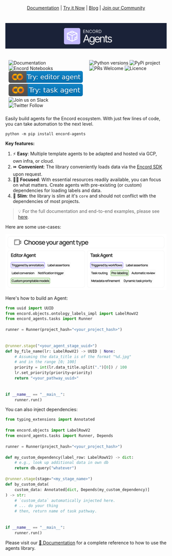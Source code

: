 <p align="center">
<a href="https://agents-docs.encord.com/" target="_blank">Documentation</a> |
<a href="https://colab.research.google.com/drive/1wvKAQ61JPebGnAT4nLXsfJRbx7dvtFdX?usp=sharing" target="_blank">Try it Now</a> |
<a href="https://encord.com/blog/" target="_blank">Blog</a> |
<a href="https://join.slack.com/t/encordactive/shared_invite/zt-1hc2vqur9-Fzj1EEAHoqu91sZ0CX0A7Q" target="_blank">Join our Community</a>
</p>

<h1 align="center">
    <a href="https://encord.com"><img src="https://raw.githubusercontent.com/encord-team/encord-agents/main/docs/assets/landing-banner.png" alt="Encord logo"/></a>
</h1>

<div style="display: flex; justify-content: space-between;">
  <div style="flex: 1; padding: 10px;">
    <a href="https://agents-docs.encord.com/" target="_blank" style="text-decoration:none">
      <img alt="Documentation" src="https://img.shields.io/badge/docs-Online-blue">
    </a>
    <a href="https://github.com/encord-team/encord-notebooks" target="_blank" style="text-decoration:none">
      <img alt="Encord Notebooks" src="https://img.shields.io/badge/Encord_Notebooks-blue?logo=github&label=&labelColor=181717">
    </a>
    <a href="https://colab.research.google.com/drive/1wvKAQ61JPebGnAT4nLXsfJRbx7dvtFdX?usp=sharing" target="_blank" style="text-decoration:none">
            <img alt="Try editor agent" src="https://raw.githubusercontent.com/encord-team/encord-agents/main/docs/assets/tag-colab-editor-agent.svg">
    </a>
    <a href="https://colab.research.google.com/drive/1wvKAQ61JPebGnAT4nLXsfJRbx7dvtFdX?usp=sharing" target="_blank" style="text-decoration:none">
            <img alt="Try task agent" src="https://raw.githubusercontent.com/encord-team/encord-agents/main/docs/assets/tag-colab-task-agent.svg">
    </a>
    <a href="https://join.slack.com/t/encordactive/shared_invite/zt-1hc2vqur9-Fzj1EEAHoqu91sZ0CX0A7Q" target="_blank" style="text-decoration:none">
      <img alt="Join us on Slack" src="https://img.shields.io/badge/Join_Our_Community-4A154B?label=&logo=slack&logoColor=white">
    </a>
    <a href="https://twitter.com/encord_team" target="_blank" style="text-decoration:none">
      <img alt="Twitter Follow" src="https://img.shields.io/twitter/follow/encord_team?label=%40encord_team&amp;style=social">
    </a>
  </div>
  <div style="flex: 1; padding: 10px;">
    <img alt="Python versions" src="https://img.shields.io/pypi/pyversions/encord-agents">
    <a href="https://pypi.org/project/encord-agents/" target="_blank" style="text-decoration:none">
      <img alt="PyPi project" src="https://img.shields.io/pypi/v/encord-agents">
    </a>
    <img alt="PRs Welcome" src="https://img.shields.io/badge/PRs-Welcome-blue">
    <img alt="Licence" src="https://img.shields.io/github/license/encord-team/encord-agents">
  </div>
</div>

Easily build agents for the Encord ecosystem.
With just few lines of code, you can take automation to the next level.

```shell
python -m pip install encord-agents
```

**Key features:**

1. ⚡ **Easy**: Multiple template agents to be adapted and hosted via GCP, own infra, or cloud.
2. ⏩ **Convenient**: The library conveniently loads data via the [Encord SDK][encord_sdk] upon request.
3. 👨‍💻 **Focused**: With essential resources readily available, you can focus on what matters. Create agents with pre-existing (or custom) dependencies for loading labels and data.
4. 🤏 **Slim**: the library is slim at it's `core` and should not conflict with the dependencies of most projects.

> 💡 For the full documentation and end-to-end examples, please see [here][docs-url].

Here are some use-cases:

![Decision tree for which agent to use](https://raw.githubusercontent.com/encord-team/encord-agents/main/docs/assets/decide-on-agent-type.png)

Here's how to build an Agent:

```python
from uuid import UUID
from encord.objects.ontology_labels_impl import LabelRowV2
from encord_agents.tasks import Runner

runner = Runner(project_hash="<your_project_hash>")


@runner.stage("<your_agent_stage_uuid>")
def by_file_name(lr: LabelRowV2) -> UUID | None:
    # Assuming the data_title is of the format "%d.jpg"
    # and in the range [0; 100]
    priority = int(lr.data_title.split(".")[0]) / 100
    lr.set_priority(priority=priority)
    return "<your_pathway_uuid>"


if __name__ == "__main__":
    runner.run()
```

You can also inject dependencies:

```python
from typing_extensions import Annotated

from encord.objects import LabelRowV2
from encord_agents.tasks import Runner, Depends

runner = Runner(project_hash="<your_project_hash>")

def my_custom_dependency(label_row: LabelRowV2) -> dict:
    # e.g., look up additional data in own db
    return db.query("whatever")

@runner.stage(stage="<my_stage_name>")
def by_custom_data(
    custom_data: Annotated[dict, Depends(my_custom_dependency)]
) -> str:
    # `custom_data` automatically injected here.
    # ... do your thing
    # then, return name of task pathway.


if __name__ == "__main__":
    runner.run()
```

Please visit our [📖 Documentation][docs-url] for a complete reference to how to use the agents library.

[docs-url]: https://agents-docs.encord.com/
[encord_sdk]: https://pypi.org/project/encord/
[fastapi]: https://fastapi.tiangolo.com/
